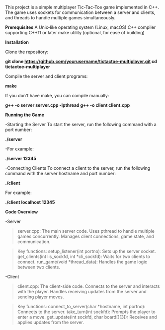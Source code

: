This project is a simple multiplayer Tic-Tac-Toe game implemented in C++. The game uses sockets for communication between a server and clients,
and threads to handle multiple games simultaneously.

**Prerequisites**
A Unix-like operating system (Linux, macOS)
C++ compiler supporting C++11 or later
make utility (optional, for ease of building)

**Installation**

Clone the repository:

**git clone https://github.com/yourusername/tictactoe-multiplayer.git cd tictactoe-multiplayer**

Compile the server and client programs:

**make**

If you don't have make, you can compile manually:

**g++ -o server server.cpp -lpthread
g++ -o client client.cpp**

**Running the Game**


-Starting the Server
To start the server, run the following command with a port number:

**./server <port>**

-For example:

**./server 12345**

-Connecting Clients
To connect a client to the server, run the following command with the server hostname and port number:

**./client <hostname> <port>**

For example:

**./client localhost 12345**

**Code Overview**

-Server

>server.cpp: The main server code.
Uses pthread to handle multiple games concurrently.
Manages client connections, game state, and communication.

>Key functions:
setup_listener(int portno): Sets up the server socket.
get_clients(int lis_sockfd, int *cli_sockfd): Waits for two clients to connect.
run_game(void *thread_data): Handles the game logic between two clients.

-Client

>client.cpp: The client-side code.
Connects to the server and interacts with the player.
Handles receiving updates from the server and sending player moves.

>Key functions:
connect_to_server(char *hostname, int portno): Connects to the server.
take_turn(int sockfd): Prompts the player to enter a move.
get_update(int sockfd, char board[][3]): Receives and applies updates from the server.
